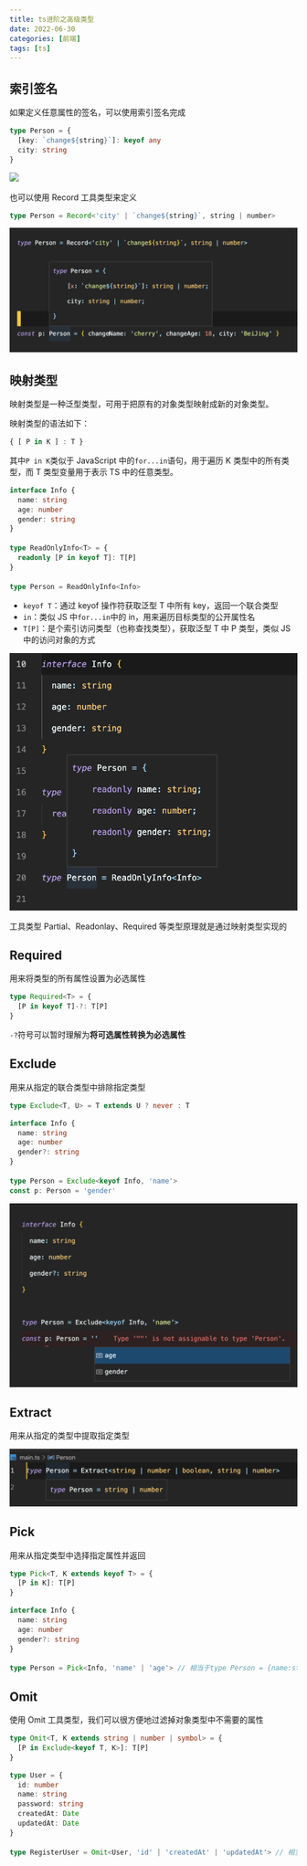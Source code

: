 ```yaml
---
title: ts进阶之高级类型
date: 2022-06-30
categories: [前端]
tags: [ts]
---
```


## 索引签名

如果定义任意属性的签名，可以使用索引签名完成

```ts
type Person = {
  [key: `change${string}`]: keyof any
  city: string
}
```

![](./20220627/2022-06-30-09-20-06.png)

也可以使用 Record 工具类型来定义

```ts
type Person = Record<'city' | `change${string}`, string | number>
```

![](./20220630/2022-06-30-09-22-24.png)

## 映射类型

映射类型是一种泛型类型，可用于把原有的对象类型映射成新的对象类型。

映射类型的语法如下：

```ts
{ [ P in K ] : T }
```

其中`P in K`类似于 JavaScript 中的`for...in`语句，用于遍历 K 类型中的所有类型，而 T 类型变量用于表示 TS 中的任意类型。

```ts
interface Info {
  name: string
  age: number
  gender: string
}

type ReadOnlyInfo<T> = {
  readonly [P in keyof T]: T[P]
}

type Person = ReadOnlyInfo<Info>
```

- `keyof T`：通过 keyof 操作符获取泛型 T 中所有 key，返回一个联合类型
- `in`：类似 JS 中`for...in`中的 in，用来遍历目标类型的公开属性名
- `T[P]`：是个索引访问类型（也称查找类型），获取泛型 T 中 P 类型，类似 JS 中的访问对象的方式

![](./20220630/2022-06-30-11-06-41.png)

工具类型 Partial、Readonlay、Required 等类型原理就是通过映射类型实现的

## Required

用来将类型的所有属性设置为必选属性

```ts
type Required<T> = {
  [P in keyof T]-?: T[P]
}
```

`-?`符号可以暂时理解为**将可选属性转换为必选属性**

## Exclude

用来从指定的联合类型中排除指定类型

```ts
type Exclude<T, U> = T extends U ? never : T
```

```ts
interface Info {
  name: string
  age: number
  gender?: string
}

type Person = Exclude<keyof Info, 'name'>
const p: Person = 'gender'
```

![](./20220630/2022-06-30-11-37-58.png)

## Extract

用来从指定的类型中提取指定类型

![](./20220630/2022-06-30-12-10-21.png)

## Pick

用来从指定类型中选择指定属性并返回

```ts
type Pick<T, K extends keyof T> = {
  [P in K]: T[P]
}
```

```ts
interface Info {
  name: string
  age: number
  gender?: string
}

type Person = Pick<Info, 'name' | 'age'> // 相当于type Person = {name:string; age:number}
```

## Omit

使用 Omit 工具类型，我们可以很方便地过滤掉对象类型中不需要的属性

```ts
type Omit<T, K extends string | number | symbol> = {
  [P in Exclude<keyof T, K>]: T[P]
}
```

```ts
type User = {
  id: number
  name: string
  password: string
  createdAt: Date
  updatedAt: Date
}

type RegisterUser = Omit<User, 'id' | 'createdAt' | 'updatedAt'> // 相当于type RegisterUser = {name: string; password: string;}
```
